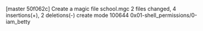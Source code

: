 [master 50f062c] Create a magic file school.mgc
 2 files changed, 4 insertions(+), 2 deletions(-)
 create mode 100644 0x01-shell_permissions/0-iam_betty
